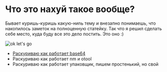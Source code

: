 # Что это нахуй такое вообще?
Бывает куришь-куришь какую-ниnь тему и внезапно понимаешь, что накопилось заметок на полноценную статейку. Так что я решил сделать себе место, куда буду все это дело постить. Это оно :)

![ok let's go](https://c.tenor.com/6bH95ttxw2wAAAAd/okey-lets-go-toys.gif)

- [Раскуриваю как работает base64](base64)
- Раскуриваю как работает nm и otool
- Раскуриваю как работает упаковщик, пишем простенький, но свой
